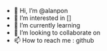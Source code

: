 - 👋 Hi, I’m @alanpon
- 👀 I’m interested in []
- 🌱 I’m currently learning 
- 💞️ I’m looking to collaborate on 
- 📫 How to reach me : github
